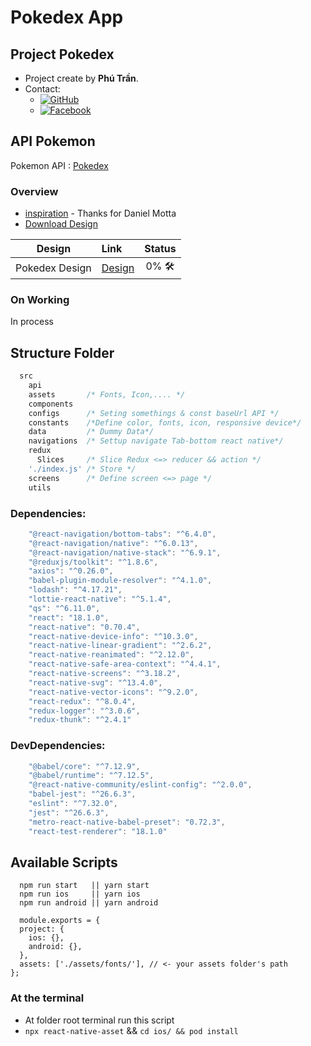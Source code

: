 # Pokedex App

## Project Pokedex

- Project create by **Phú Trần**.
- Contact:
  - [![GitHub](https://img.shields.io/badge/github-%23121011.svg?style=for-the-badge&logo=github&logoColor=white)](https://github.com/phutran1210dev)
  - [![Facebook](https://img.shields.io/badge/Facebook-%231877F2.svg?style=for-the-badge&logo=Facebook&logoColor=white)](https://www.facebook.com/tranphu1210/)




## API Pokemon
Pokemon API : [Pokedex](https://pokeapi.co/)

### Overview

- [inspiration](https://dribbble.com/shots/4862523-Pokedex-iOS-app-Squirtle) - Thanks for Daniel Motta
- [Download Design](https://www.sketchappsources.com/free-source/3989-pokedex-app-sketch-freebie-resource.html)

|     Design     | Link                                                                                          |         Status         |
| :------------: | :-------------------------------------------------------------------------------------------- | :--------------------: |
| Pokedex Design | [Design](https://www.figma.com/file/JN7DiX74onUKDsKU6kMg5c/Pok%C3%A9dex-App-RN?node-id=0%3A1) | 0% :hammer_and_wrench: |

### On Working

In process

## Structure Folder

```javascript
  src
    api
    assets       /* Fonts, Icon,.... */
    components
    configs      /* Seting somethings & const baseUrl API */
    constants    /*Define color, fonts, icon, responsive device*/
    data         /* Dummy Data*/
    navigations  /* Settup navigate Tab-bottom react native*/
    redux
      Slices     /* Slice Redux <=> reducer && action */
    './index.js' /* Store */
    screens      /* Define screen <=> page */
    utils
```

### Dependencies:

```javascript
    "@react-navigation/bottom-tabs": "^6.4.0",
    "@react-navigation/native": "^6.0.13",
    "@react-navigation/native-stack": "^6.9.1",
    "@reduxjs/toolkit": "^1.8.6",
    "axios": "^0.26.0",
    "babel-plugin-module-resolver": "^4.1.0",
    "lodash": "^4.17.21",
    "lottie-react-native": "^5.1.4",
    "qs": "^6.11.0",
    "react": "18.1.0",
    "react-native": "0.70.4",
    "react-native-device-info": "^10.3.0",
    "react-native-linear-gradient": "^2.6.2",
    "react-native-reanimated": "^2.12.0",
    "react-native-safe-area-context": "^4.4.1",
    "react-native-screens": "^3.18.2",
    "react-native-svg": "^13.4.0",
    "react-native-vector-icons": "^9.2.0",
    "react-redux": "^8.0.4",
    "redux-logger": "^3.0.6",
    "redux-thunk": "^2.4.1"
```

### DevDependencies:

```javascript
    "@babel/core": "^7.12.9",
    "@babel/runtime": "^7.12.5",
    "@react-native-community/eslint-config": "^2.0.0",
    "babel-jest": "^26.6.3",
    "eslint": "^7.32.0",
    "jest": "^26.6.3",
    "metro-react-native-babel-preset": "0.72.3",
    "react-test-renderer": "18.1.0"
```
## Available Scripts

```javscript
  npm run start   || yarn start
  npm run ios     || yarn ios
  npm run android || yarn android

```

```javscript
  module.exports = {
  project: {
    ios: {},
    android: {},
  },
  assets: ['./assets/fonts/'], // <- your assets folder's path
};

```

### At the terminal
  - At folder root terminal run this script
  - `npx react-native-asset` && `cd ios/ && pod install`
